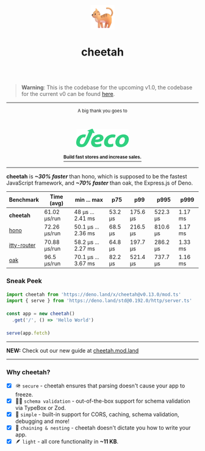 <div align="center">
  <img src="https://github.com/azurystudio/cheetah/blob/dev/cat.png?raw=true" width="64px" />
  <h1>cheetah</h1>
</div>

<br />
<br />

> **Warning**: This is the codebase for the upcoming v1.0, the codebase for the
> current v0 can be found
> [here](https://github.com/azurystudio/cheetah/tree/v0).

---

<div align="center">
  <sup>A big thank you goes to</sup>

<br>
  <br>
  <br>

<a href="https://deco.cx">
    <img src="https://github.com/azurystudio/cheetah/blob/dev/.github/sponsors/deco.svg?raw=true" height="48px" />
    <br>
    <br>
    <a href="https://deco.cx"><sup><b>Build fast stores and increase sales.</b></sup></a>
  </a>
</div>

---

**cheetah** is _**~30% faster**_ than hono, which is supposed to be the fastest
JavaScript framework, and _**~70% faster**_ than oak, the Express.js of Deno.

| Benchmark                                              | Time (avg)   | min ... max         | p75     | p99      | p995     | p999    |
| ------------------------------------------------------ | ------------ | ------------------- | ------- | -------- | -------- | ------- |
| **cheetah**                                            | 61.02 µs/run | 48 µs ... 2.41 ms   | 53.2 µs | 175.6 µs | 522.3 µs | 1.17 ms |
| [hono](https://github.com/honojs/hono)                 | 72.26 µs/run | 50.1 µs ... 2.36 ms | 68.5 µs | 216.5 µs | 810.6 µs | 1.17 ms |
| [itty-router](https://github.com/kwhitley/itty-router) | 70.88 µs/run | 58.2 µs ... 2.27 ms | 64.8 µs | 197.7 µs | 286.2 µs | 1.33 ms |
| [oak](https://github.com/oakserver/oak)                | 96.5 µs/run  | 70.1 µs ... 3.67 ms | 82.2 µs | 521.4 µs | 737.7 µs | 1.16 ms |

[//]: benchmarkend

### Sneak Peek

```ts
import cheetah from 'https://deno.land/x/cheetah@v0.13.0/mod.ts'
import { serve } from 'https://deno.land/std@0.192.0/http/server.ts'

const app = new cheetah()
  .get('/', () => 'Hello World')

serve(app.fetch)
```

---

**NEW:** Check out our new guide at [cheetah.mod.land](https://cheetah.mod.land)

---

### Why cheetah?

- [x] 🪖 `secure` - cheetah ensures that parsing doesn't cause your app to
      freeze.
- [x] 🧙‍♂️ `schema validation` - out-of-the-box support for schema validation via
      TypeBox or Zod.
- [x] 💎 `simple` - built-in support for CORS, caching, schema validation,
      debugging and more!
- [x] 🪹 `chaining & nesting` - cheetah doesn't dictate you how to write your
      app.
- [x] 🪶 `light` - all core functionality in **~11 KB**.
